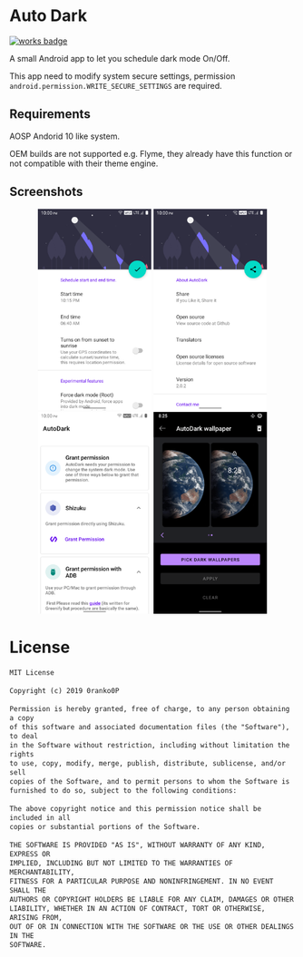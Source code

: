 Auto Dark
======
[![works badge](https://cdn.jsdelivr.net/gh/nikku/works-on-my-machine@v0.2.0/badge.svg)][project_link]

A small Android app to let you schedule dark mode On/Off.

This app need to modify system secure settings, permission ``` android.permission.WRITE_SECURE_SETTINGS``` are required.

## Requirements
AOSP Andorid 10 like system.

OEM builds are not supported e.g. Flyme,
they already have this function or not compatible with their theme engine.

## Screenshots
<p align="middle">
    <img src="https://raw.githubusercontent.com/0ranko0P/AutoDark/master/fastlane/metadata/android/en-US/images/phoneScreenshots/1.png" width="200" />
    <img src="https://raw.githubusercontent.com/0ranko0P/AutoDark/master/fastlane/metadata/android/en-US/images/phoneScreenshots/2.png" width="200" />
    <img src="https://raw.githubusercontent.com/0ranko0P/AutoDark/master/fastlane/metadata/android/en-US/images/phoneScreenshots/3.png" width="200" />
    <img src="https://raw.githubusercontent.com/0ranko0P/AutoDark/master/fastlane/metadata/android/en-US/images/phoneScreenshots/4.png" width="200" />
</>

# License

	MIT License
	
	Copyright (c) 2019 0ranko0P
	
	Permission is hereby granted, free of charge, to any person obtaining a copy
	of this software and associated documentation files (the "Software"), to deal
	in the Software without restriction, including without limitation the rights
	to use, copy, modify, merge, publish, distribute, sublicense, and/or sell
	copies of the Software, and to permit persons to whom the Software is
	furnished to do so, subject to the following conditions:
	
	The above copyright notice and this permission notice shall be included in all
	copies or substantial portions of the Software.
	
	THE SOFTWARE IS PROVIDED "AS IS", WITHOUT WARRANTY OF ANY KIND, EXPRESS OR
	IMPLIED, INCLUDING BUT NOT LIMITED TO THE WARRANTIES OF MERCHANTABILITY,
	FITNESS FOR A PARTICULAR PURPOSE AND NONINFRINGEMENT. IN NO EVENT SHALL THE
	AUTHORS OR COPYRIGHT HOLDERS BE LIABLE FOR ANY CLAIM, DAMAGES OR OTHER
	LIABILITY, WHETHER IN AN ACTION OF CONTRACT, TORT OR OTHERWISE, ARISING FROM,
	OUT OF OR IN CONNECTION WITH THE SOFTWARE OR THE USE OR OTHER DEALINGS IN THE
	SOFTWARE.
	
[project_link]: https://github.com/0ranko0P/AutoDark
